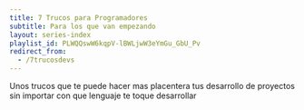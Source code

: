 ```yaml
---
title: 7 Trucos para Programadores
subtitle: Para los que van empezando
layout: series-index
playlist_id: PLWQQswW6kqpV-lBWLjwW3eYmGu_GbU_Pv
redirect_from:
  - /7trucosdevs
---
```


Unos trucos que te puede hacer mas placentera tus desarrollo de proyectos sin importar con que lenguaje te toque desarrollar
